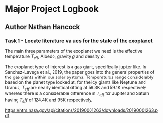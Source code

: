 # Major Project Logbook
## Author Nathan Hancock

### Task 1 - Locate literature values for the state of the exoplanet

The main three parameters of the exoplanet we need is the effective temperature $T_{eff}$, Albedo, gravity $g$ and density $\rho$.

The exoplanet type of interest is a gas giant, specifically jupiter like. In Sanchez-Lavega et al., 2019, the paper goes into the general properties of the gas giants within our solar systems. Temperatures range considerably based on the planet type looked at, for the icy giants like Neptune and Uranus, $T_{eff}$ are nearly identical sitting at 59.3K and 59.1K respectively whereas there is a considerable difference in $T_{eff}$  for Jupiter and Saturn having 
$T_eff$ of 124.4K and 95K respectively.


https://ntrs.nasa.gov/api/citations/20190001263/downloads/20190001263.pdf